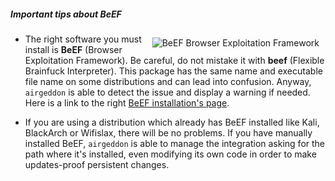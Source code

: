 ##### Important tips about BeEF
<img src="https://raw.githubusercontent.com/v1s1t0r1sh3r3/airgeddon/docker/imgs/wiki/beef_logo.png" align="right" hspace="10" vspace="6" title="BeEF Browser Exploitation Framework"/>

 - The right software you must install is **BeEF** (Browser Exploitation Framework). Be careful, do not mistake it with **beef** (Flexible Brainfuck Interpreter). This package has the same name and executable file name on some distributions and can lead into confusion. Anyway, `airgeddon` is able to detect the issue and display a warning if needed. Here is a link to the right [BeEF installation's page].

 - If you are using a distribution which already has BeEF installed like Kali, BlackArch or Wifislax, there will be no problems. If you have manually installed BeEF, `airgeddon` is able to manage the integration asking for the path where it's installed, even modifying its own code in order to make updates-proof persistent changes.

[BeEF installation's page]: https://github.com/beefproject/beef/wiki/Installation